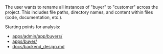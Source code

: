 The user wants to rename all instances of "buyer" to "customer" across the project. This includes file paths, directory names, and content within files (code, documentation, etc.).

Starting points for analysis:

- [apps/admin/app/buyers/](apps/admin/app/buyers/)
- [apps/buyer/](apps/buyer/)
- [docs/backend_design.md](docs/backend_design.md)
